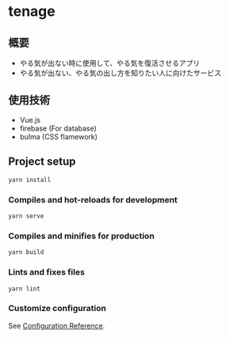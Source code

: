 # tenage

## 概要
- やる気が出ない時に使用して、やる気を復活させるアプリ
- やる気が出ない、やる気の出し方を知りたい人に向けたサービス

## 使用技術
- Vue.js
- firebase (For database)
- bulma (CSS flamework)

## Project setup
```
yarn install
```

### Compiles and hot-reloads for development
```
yarn serve
```

### Compiles and minifies for production
```
yarn build
```

### Lints and fixes files
```
yarn lint
```

### Customize configuration
See [Configuration Reference](https://cli.vuejs.org/config/).
